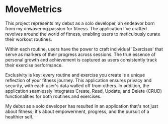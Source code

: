 # MoveMetrics
This project represents my debut as a solo developer, an endeavor born from my unwavering passion for fitness. The application I've crafted revolves around the world of fitness, enabling users to meticulously curate their workout routines. 

Within each routine, users have the power to craft individual 'Exercises' that serve as markers of their progress across sessions. The true essence of personal growth and achievement is captured as users consistently track their exercise performance.

Exclusivity is key: every routine and exercise you create is a unique reflection of your fitness journey. This application ensures privacy and security, with each user's data walled off from others. In addition, the application seamlessly integrates Create, Read, Update, and Delete (CRUD) functionalities for both routines and exercises.

My debut as a solo developer has resulted in an application that's not just about fitness; it's about empowerment, progress, and the pursuit of a healthier self.
